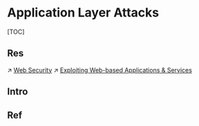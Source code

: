 # Application Layer Attacks

[TOC]



## Res
↗ [Web Security](../../Application%20Security/💉%20Web%20Security/Web%20Security.md)
↗ [Exploiting Web-based Applications & Services](../Network%20Penetration%20(Pen-testing)/Exploit%20or%20Compromise%20Phase/Exploiting%20Web-based%20Applications%20&%20Services/Exploiting%20Web-based%20Applications%20&%20Services.md)



## Intro


## Ref

